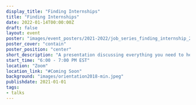 ```yaml
---
display_title: "Finding Internships"
title: "Finding Internships"
date: 2022-01-14T00:00:00Z
draft: false
layout: event
poster: "images/event_posters/2021-2022/job_series_finding_internship_2.jpg"
poster_cover: "contain"
poster_position: "center"
short_description: "A presentation discussing everything you need to help find your first tech internship."
start_time: "6:00 - 7:00 PM EST"
location: "Zoom"
location_link: "#Coming Soon"
background: "images/orientation2018-min.jpeg"
publishdate: 2021-01-01
tags:
- talks
---
```

